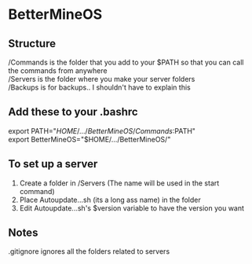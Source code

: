 # BetterMineOS

## Structure
/Commands is the folder that you add to your $PATH so that you can call the commands from anywhere  
/Servers is the folder where you make your server folders  
/Backups is for backups.. I shouldn't have to explain this

## Add these to your .bashrc
export PATH="$HOME/.../BetterMineOS/Commands:$PATH"  
export BetterMineOS="$HOME/.../BetterMineOS/"  

## To set up a server
1. Create a folder in /Servers (The name will be used in the start command)
2. Place Autoupdate...sh (its a long ass name) in the folder
3. Edit Autoupdate...sh's $version variable to have the version you want

## Notes
.gitignore ignores all the folders related to servers
